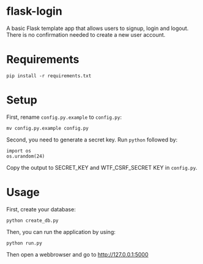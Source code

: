 # flask-login
A basic Flask template app that allows users to signup, login and logout. There is no confirmation needed to create a new user account.

# Requirements

```
pip install -r requirements.txt
```

# Setup

First, rename ```config.py.example``` to ```config.py```:
```
mv config.py.example config.py
```

Second, you need to generate a secret key. Run ```python``` followed by:

```
import os
os.urandom(24)
```
Copy the output to SECRET_KEY and WTF_CSRF_SECRET KEY in ```config.py```.

# Usage
First, create your database:
```
python create_db.py
```

Then, you can run the application by using:
```
python run.py
```

Then open a webbrowser and go to http://127.0.0.1:5000
